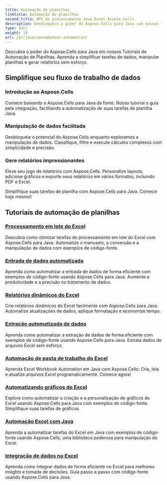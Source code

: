 ```yaml
---
title: Automação de planilhas
linktitle: Automação de planilhas
second_title: API de processamento Java Excel Aspose.Cells
description: Desbloqueie o poder do Aspose.Cells para Java com nossos tutoriais abrangentes. Aprenda automação de planilhas passo a passo para desenvolvimento Java eficiente.
type: docs
weight: 19
url: /pt/java/spreadsheet-automation/
---
```


Descubra o poder do Aspose.Cells para Java em nossos Tutoriais de Automação de Planilhas. Aprenda a simplificar tarefas de dados, manipular planilhas e gerar relatórios sem esforço.

## Simplifique seu fluxo de trabalho de dados

### Introdução ao Aspose.Cells

Comece baixando o Aspose.Cells para Java da fonte. Nosso tutorial o guia pela integração, facilitando a automatização de suas tarefas de planilha Java.

### Manipulação de dados facilitada

Desbloqueie o potencial do Aspose.Cells enquanto exploramos a manipulação de dados. Classifique, filtre e execute cálculos complexos com simplicidade e precisão.

### Gere relatórios impressionantes

Eleve seu jogo de relatórios com Aspose.Cells. Personalize layouts, adicione gráficos e exporte seus relatórios em vários formatos, incluindo PDF e Excel.

Simplifique suas tarefas de planilha com Aspose.Cells para Java. Comece hoje mesmo!
## Tutoriais de automação de planilhas
### [Processamento em lote do Excel](./batch-excel-processing/)
Descubra como otimizar tarefas de processamento em lote do Excel com Aspose.Cells para Java. Automatize o manuseio, a conversão e a manipulação de dados com exemplos de código-fonte.
### [Entrada de dados automatizada](./automated-data-entry/)
Aprenda como automatizar a entrada de dados de forma eficiente com exemplos de código-fonte usando Aspose.Cells para Java. Aumente a produtividade e a precisão no tratamento de dados.
### [Relatórios dinâmicos do Excel](./dynamic-excel-reports/)
Crie relatórios dinâmicos do Excel facilmente com Aspose.Cells para Java. Automatize atualizações de dados, aplique formatação e economize tempo.
### [Extração automatizada de dados](./automated-data-extraction/)
Aprenda como automatizar a extração de dados de forma eficiente com exemplos de código-fonte usando Aspose.Cells para Java. Extraia dados de arquivos Excel sem esforço.
### [Automação de pasta de trabalho do Excel](./excel-workbook-automation/)
Aprenda Excel Workbook Automation em Java com Aspose.Cells: Crie, leia e atualize arquivos Excel programaticamente. Comece agora!
### [Automatizando gráficos do Excel](./automating-excel-charts/)
Explore como automatizar a criação e a personalização de gráficos do Excel usando Aspose.Cells para Java com exemplos de código-fonte. Simplifique suas tarefas de gráficos. 
### [Automação Excel com Java](./excel-automation-with-java/)
Aprenda a automatizar tarefas do Excel em Java com exemplos de código-fonte usando Aspose.Cells, uma biblioteca poderosa para manipulação do Excel.
### [Integração de dados no Excel](./data-integration-in-excel/)
Aprenda como integrar dados de forma eficiente no Excel para melhores insights e tomada de decisões. Guia passo a passo com código-fonte usando Aspose.Cells para Java.